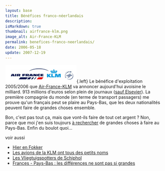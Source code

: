 ```yaml
---
layout: base
title: Bénéfices franco-néerlandais
description: 
isMarkdown: true
thumbnail: airfrance-klm.png
image_alt: Air-France-KLM
permalink: benefices-franco-neerlandais/
date: 2006-05-18
update: 2007-12-19
---
```




![Air-France-KLM](airfrance-klm.png){.left}
Le bénéfice d'exploitation 2005/2006 que [Air-France-KLM](http://www.airfranceklm-finance.com/evenement-actionnaire.html&actuid=225&origine=149) va annoncer aujourd'hui avoisine le milliard. 913 millions d'euros selon plein de journaux ([sauf Elsevier](http://www.elsevier.nl/nieuws/laatste_24_uur/nieuwsbericht/asp/artnr/99135/)). La première compagnie du monde (en terme de transport passagers) me prouve qu'un français peut se plaire au Pays-Bas, que les deux nationalités peuvent faire de grandes choses ensemble.

Bon, c'est pas tout ça, mais que vont-ils faire de tout cet argent ? Non, parce que moi j'en suis toujours [à rechercher](http://alix.guillard.fr/cv/) de grandes choses à faire au Pays-Bas. Enfin du boulot quoi...

voir aussi 
* [Hier en Fokker](/hier-en-fokker)
* [Les avions de la KLM ont tous des petits noms](/voyage-klm-retour)
* [Les Vliegtuigspotters de Schiphol](/vliegtuigspotters)
* [Frances - Pays-Bas : les différences ne sont pas si grandes](http://blog.re/me-in-amsterdam/ecrire/poster.php?post_id=262)
